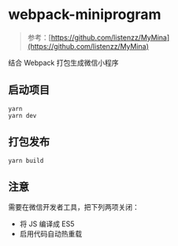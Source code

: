 # webpack-miniprogram

> 参考：[https://github.com/listenzz/MyMina](https://github.com/listenzz/MyMina)

结合 Webpack 打包生成微信小程序

## 启动项目

```shell
yarn
yarn dev
```

## 打包发布

```
yarn build
```

## 注意

需要在微信开发者工具，把下列两项关闭：

- 将 JS 编译成 ES5
- 启用代码自动热重载
